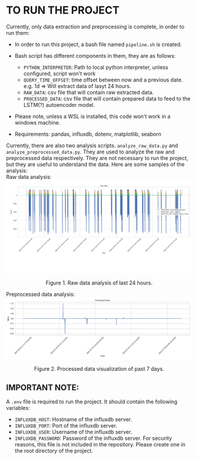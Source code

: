 # **TO RUN THE PROJECT**
Currently, only data extraction and preprocessing is complete, in order to run them:
* In order to run this project, a bash file named `pipeline.sh` is created.
* Bash script has different components in them, they are as follows:
  * `PYTHON_INTERPRETER`: Path to local python interpreter, unless configured, script won't work
  * `QUERY_TIME_OFFSET`: time offset between now and a previous date. e.g. 1d => Will extract data of lasyt 24 hours.
  * `RAW_DATA`: csv file that will contain raw extracted data.
  * `PROCESSED_DATA`: csv file that will contain prepared data to feed to the LSTM(?) autoencoder model.

* Please note, unless a WSL is installed, this code won't work in a windows machine.
* Requirements: pandas, influxdb, dotenv, matplotlib, seaborn

Currently, there are also two analysis scripts. `analyze_raw_data.py` and `analyze_preprocessed_data.py`. They are used to analyze the raw and preprocessed data respectively. They are not necessary to run the project, but they are useful to understand the data.
Here are some samples of the analysis:
\
Raw data analysis:
  ![](images/24h_raw_data.png)
<div align="center">Figure 1. Raw data analysis of last 24 hours.</div>

Preprocessed data analysis:
  ![](images/preprocessed_data.png)
<div align="center">Figure 2. Processed data visualization of past 7 days.</div>

## IMPORTANT NOTE:
A `.env` file is required to run the project. It should contain the following variables:
* `INFLUXDB_HOST`: Hostname of the influxdb server.
* `INFLUXDB_PORT`: Port of the influxdb server.
* `INFLUXDB_USER`: Username of the influxdb server.
* `INFLUXDB_PASSWORD`: Password of the influxdb server.
For security reasons, this file is not included in the repository. Please create one in the root directory of the project.